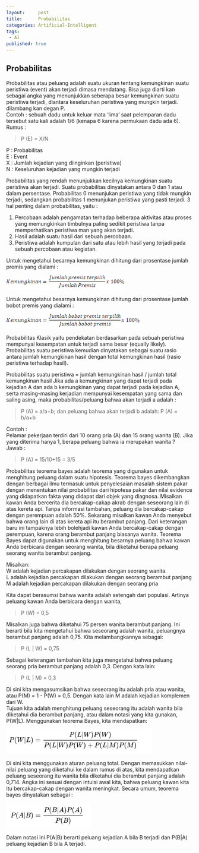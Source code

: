 ```yaml
---
layout:     post
title:      Probabilitas
categories: Artificial-Intelligent
tags:
 - AI
published: true
---
```

## Probabilitas

Probabilitas atau peluang adalah suatu ukuran tentang kemungkinan suatu peristiwa (event) akan terjadi dimasa mendatang. Bisa juga diarti kan sebagai angka yang menunjukkan seberapa besar kemungkinan suatu peristiwa terjadi, diantara keseluruhan peristiwa yang mungkin terjadi.  dilambang kan degan P.  
Contoh : sebuah dadu untuk keluar mata ‘lima’ saat pelemparan dadu tersebut satu kali adalah 1/6 (kenapa 6 karena permukaan dadu ada 6).   
Rumus :  
> P (E) = X/N  

P : Probabilitas  
E : Event  
X : Jumlah kejadian yang diinginkan (peristiwa)  
N : Keseluruhan kejadian yang mungkin terjadi  

Probabilitas yang rendah menunjukkan kecilnya kemungkinan suatu peristiwa akan terjadi. Suatu probabilitas dinyatakan antara 0 dan 1 atau dalam persentase. Probabilitas 0 menunjukan peristiwa yang tidak mungkin terjadi, sedangkan probabilitas 1 menunjukan peristiwa yang pasti terjadi. 3 hal penting dalam probabilitas, yaitu :  
1. Percobaan adalah pengamatan terhadap beberapa aktivitas atau proses yang memungkinkan timbulnya paling sedikit peristiwa tanpa memperhatikan peristiwa man yang akan terjadi.
2. Hasil adalah suatu hasil dari sebuah percobaan.
3. Peristiwa adalah kumpulan dari satu atau lebih hasil yang terjadi pada sebuah percobaan atau kegiatan.

Untuk mengetahui besarnya kemungkinan dihitung dari prosentase jumlah premis yang dialami :

![1.png](https://raw.githubusercontent.com/akhmadsyarif04/blog/gh-pages/_posts/1.png)

Untuk mengetahui besarnya kemungkinan dihitung dari prosentase jumlah bobot premis yang dialami :

![2.png](https://raw.githubusercontent.com/akhmadsyarif04/blog/gh-pages/_posts/2.png)

Probabilitas Klasik yaitu pendekatan berdasarkan pada sebuah peristiwa mempunyai kesempatan untuk terjadi sama besar (equally likely). Probabilitas suatu peristiwa kemudian dinyatakan sebagai suatu rasio antara jumlah kemungkinan hasil dengan total kemungkinan hasil (rasio peristiwa terhadap hasil).

Probabilitas suatu peristiwa = jumlah kemungkinan hasil / jumlah total kemungkinan hasil
Jika ada a kemungkinan yang dapat terjadi pada kejadian A dan ada b kemungkinan yang dapat terjadi pada kejadian A, serta masing-masing kerjadian mempunyai kesempatan yang sama dan saling asing, maka probabilitas/peluang bahwa akan terjadi a adalah :  

> P (A) = a/a+b; dan peluang bahwa akan terjadi b adalah: P (A) = b/a+b

Contoh :  
Pelamar pekerjaan terdiri dari 10 orang pria (A) dan 15 orang wanita (B). Jika yang diterima hanya 1, berapa peluang bahwa ia merupakan wanita ?  
Jawab :  
> P (A) = 15/10+15 = 3/5

Probabilitas teorema bayes adalah teorema yang digunakan untuk menghitung peluang dalam suatu hipotesis. Teorema bayes dikembangkan dengan berbagai ilmu termasuk untuk penyelesaian masalah sistem pakar dengan menentukan nilai probabilitas dari hipotesa pakar dan nilai evidence yang didapatkan fakta yang didapat dari objek yang diagnosa.
Misalkan kawan Anda bercerita dia bercakap-cakap akrab dengan seseorang lain di atas kereta api. Tanpa informasi tambahan, peluang dia bercakap-cakap dengan perempuan adalah 50%. Sekarang misalkan kawan Anda menyebut bahwa orang lain di atas kereta api itu berambut panjang. Dari keterangan baru ini tampaknya lebih bolehjadi kawan Anda bercakap-cakap dengan perempuan, karena orang berambut panjang biasanya wanita. Teorema Bayes dapat digunakan untuk menghitung besarnya peluang bahwa kawan Anda berbicara dengan seorang wanita, bila diketahui berapa peluang seorang wanita berambut panjang.   

Misalkan:   
W adalah kejadian percakapan dilakukan dengan seorang wanita.  
L adalah kejadian percakapan dilakukan dengan seorang berambut panjang  
M adalah kejadian percakapan dilakukan dengan seorang pria  

Kita dapat berasumsi bahwa wanita adalah setengah dari populasi. Artinya peluang kawan Anda berbicara dengan wanita, 

> P (W) = 0,5 

Misalkan juga bahwa diketahui 75 persen wanita berambut panjang. Ini berarti bila kita mengetahui bahwa seseorang adalah wanita, peluangnya berambut panjang adalah 0,75. Kita melambangkannya sebagai:  

> P (L | W) = 0,75

Sebagai keterangan tambahan kita juga mengetahui bahwa peluang seorang pria berambut panjang adalah 0,3. Dengan kata lain: 
  
>  P (L | M) = 0,3 

Di sini kita mengasumsikan bahwa seseorang itu adalah pria atau wanita, atau P(M) = 1 - P(W) = 0,5. Dengan kata lain M adalah kejadian komplemen dari W.  
Tujuan kita adalah menghitung peluang seseorang itu adalah wanita bila diketahui dia berambut panjang, atau dalam notasi yang kita gunakan, P(W|L). Menggunakan teorema Bayes, kita mendapatkan: 

![3.png](https://raw.githubusercontent.com/akhmadsyarif04/blog/gh-pages/_posts/3.png)

Di sini kita menggunakan aturan peluang total. Dengan memasukkan nilai-nilai peluang yang diketahui ke dalam rumus di atas, kita mendapatkan peluang seseorang itu wanita bila diketahui dia berambut panjang adalah 0,714. Angka ini sesuai dengan intuisi awal kita, bahwa peluang kawan kita itu bercakap-cakap dengan wanita meningkat. 
Secara umum, teorema bayes dinyatakan sebagai : 

![4.png](https://raw.githubusercontent.com/akhmadsyarif04/blog/gh-pages/_posts/4.png)

Dalam notasi ini P(A|B) berarti peluang kejadian A bila B terjadi dan P(B|A) peluang kejadian B bila A terjadi.
